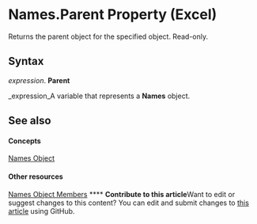
# Names.Parent Property (Excel)

Returns the parent object for the specified object. Read-only.


## Syntax

 _expression_. **Parent**

 _expression_A variable that represents a  **Names** object.


## See also


#### Concepts


 [Names Object](ffecf89d-7bae-c470-8e37-608857a9de2a.md)
#### Other resources


 [Names Object Members](32c3c4d9-80fb-28c8-86e0-d504e3bfc0ba.md)
****   **Contribute to this article**Want to edit or suggest changes to this content? You can edit and submit changes to  [this article](https://github.com/jhershey00/VBA_Excel_Test/OpenXMLCon/articles/389a398a-d41e-ba20-6133-cdd410c24ac0.md) using GitHub.

